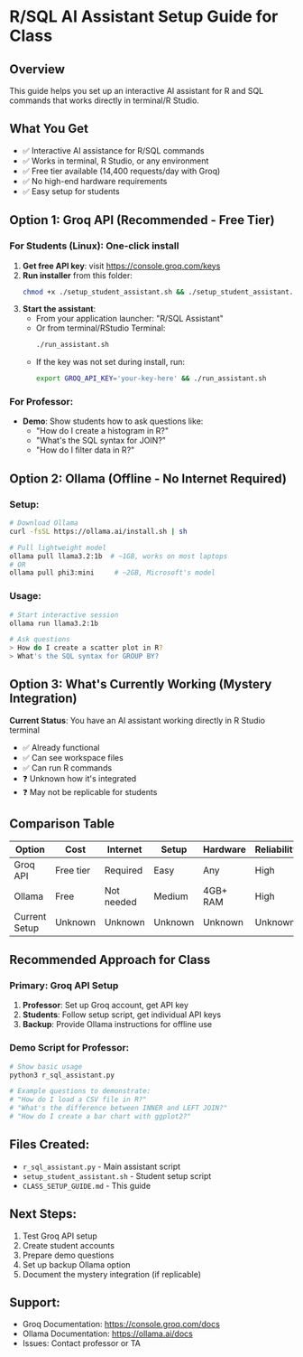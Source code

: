 # R/SQL AI Assistant Setup Guide for Class

## Overview
This guide helps you set up an interactive AI assistant for R and SQL commands that works directly in terminal/R Studio.

## What You Get
- ✅ Interactive AI assistance for R/SQL commands
- ✅ Works in terminal, R Studio, or any environment
- ✅ Free tier available (14,400 requests/day with Groq)
- ✅ No high-end hardware requirements
- ✅ Easy setup for students

## Option 1: Groq API (Recommended - Free Tier)

### For Students (Linux): One‑click install
1. **Get free API key**: visit https://console.groq.com/keys
2. **Run installer** from this folder:
   ```bash
   chmod +x ./setup_student_assistant.sh && ./setup_student_assistant.sh
   ```
3. **Start the assistant**:
   - From your application launcher: "R/SQL Assistant"
   - Or from terminal/RStudio Terminal:
     ```bash
     ./run_assistant.sh
     ```
   - If the key was not set during install, run:
     ```bash
     export GROQ_API_KEY='your-key-here' && ./run_assistant.sh
     ```

### For Professor:
- **Demo**: Show students how to ask questions like:
  - "How do I create a histogram in R?"
  - "What's the SQL syntax for JOIN?"
  - "How do I filter data in R?"

## Option 2: Ollama (Offline - No Internet Required)

### Setup:
```bash
# Download Ollama
curl -fsSL https://ollama.ai/install.sh | sh

# Pull lightweight model
ollama pull llama3.2:1b  # ~1GB, works on most laptops
# OR
ollama pull phi3:mini     # ~2GB, Microsoft's model
```

### Usage:
```bash
# Start interactive session
ollama run llama3.2:1b

# Ask questions
> How do I create a scatter plot in R?
> What's the SQL syntax for GROUP BY?
```

## Option 3: What's Currently Working (Mystery Integration)

**Current Status**: You have an AI assistant working directly in R Studio terminal
- ✅ Already functional
- ✅ Can see workspace files
- ✅ Can run R commands
- ❓ Unknown how it's integrated
- ❓ May not be replicable for students

## Comparison Table

| Option | Cost | Internet | Setup | Hardware | Reliability |
|--------|------|----------|-------|----------|-------------|
| Groq API | Free tier | Required | Easy | Any | High |
| Ollama | Free | Not needed | Medium | 4GB+ RAM | High |
| Current Setup | Unknown | Unknown | Unknown | Unknown | Unknown |

## Recommended Approach for Class

### Primary: Groq API Setup
1. **Professor**: Set up Groq account, get API key
2. **Students**: Follow setup script, get individual API keys
3. **Backup**: Provide Ollama instructions for offline use

### Demo Script for Professor:
```bash
# Show basic usage
python3 r_sql_assistant.py

# Example questions to demonstrate:
# "How do I load a CSV file in R?"
# "What's the difference between INNER and LEFT JOIN?"
# "How do I create a bar chart with ggplot2?"
```

## Files Created:
- `r_sql_assistant.py` - Main assistant script
- `setup_student_assistant.sh` - Student setup script
- `CLASS_SETUP_GUIDE.md` - This guide

## Next Steps:
1. Test Groq API setup
2. Create student accounts
3. Prepare demo questions
4. Set up backup Ollama option
5. Document the mystery integration (if replicable)

## Support:
- Groq Documentation: https://console.groq.com/docs
- Ollama Documentation: https://ollama.ai/docs
- Issues: Contact professor or TA